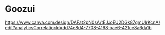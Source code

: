 # Goozui
https://www.canva.com/design/DAFat2pN0sA/tEJJoEU2DGk87gmUIrKcnA/edit?analyticsCorrelationId=dd74e8d4-7708-4168-bae6-421ce8a6da1b
